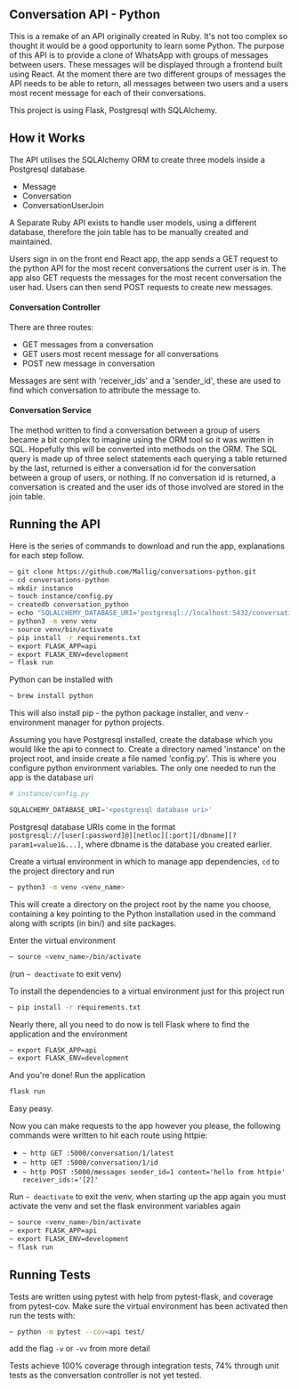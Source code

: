 ## Conversation API - Python

This is a remake of an API originally created in Ruby. It's not too complex so thought it would be a good opportunity to learn some Python.
The purpose of this API is to provide a clone of WhatsApp with groups of messages between users. These messages will be displayed through a frontend built using React. At the moment there are two different groups of messages the API needs to be able to return, all messages between two users and a users most recent message for each of their conversations.

This project is using Flask, Postgresql with SQLAlchemy.

## How it Works

The API utilises the SQLAlchemy ORM to create three models inside a Postgresql database. 
 * Message
 * Conversation
 * ConversationUserJoin

A Separate Ruby API exists to handle user models, using a different database, therefore the join table has to be manually created and maintained.

Users sign in on the front end React app, the app sends a GET request to the python API for the most recent conversations the current user is in. The app also GET requests the messages for the most recent conversation the user had. Users can then send POST requests to create new messages.

#### Conversation Controller

There are three routes:
 * GET messages from a conversation
 * GET users most recent message for all conversations
 * POST new message in conversation

Messages are sent with 'receiver_ids' and a 'sender_id', these are used to find which conversation to attribute the message to.

#### Conversation Service

The method written to find a conversation between a group of users became a bit complex to imagine using the ORM tool so it was written in SQL. Hopefully this will be converted into methods on the ORM. The SQL query is made up of three select statements each querying a table returned by the last, returned is either a conversation id for the conversation between a group of users, or nothing. If no conversation id is returned, a conversation is created and the user ids of those involved are stored in the join table.

## Running the API

Here is the series of commands to download and run the app, explanations for each step follow.

```bash
~ git clone https://github.com/Mallig/conversations-python.git
~ cd conversations-python
~ mkdir instance
~ touch instance/config.py
~ createdb conversation_python
~ echo "SQLALCHEMY_DATABASE_URI='postgresql://localhost:5432/conversation_python'" >> instance/config.py
~ python3 -m venv venv
~ source venv/bin/activate
~ pip install -r requirements.txt
~ export FLASK_APP=api
~ export FLASK_ENV=development
~ flask run
```

Python can be installed with

```bash
~ brew install python
```

This will also install pip - the python package installer, and venv - environment manager for python projects.

Assuming you have Postgresql installed, create the database which you would like the api to connect to. Create a directory named 'instance' on the project root, and inside create a file named 'config.py'. This is where you configure python environment variables. The only one needed to run the app is the database uri

```python
# instance/config.py

SQLALCHEMY_DATABASE_URI='<postgresql database uri>'
```

Postgresql database URIs come in the format `postgresql://[user[:password]@][netloc][:port][/dbname][?param1=value1&...]`, where dbname is the database you created earlier.

Create a virtual environment in which to manage app dependencies, `cd` to the project directory and run

```bash
~ python3 -m venv <venv_name>
```

This will create a directory on the project root by the name you choose, containing a key pointing to the Python installation used in the command along with scripts (in bin/) and site packages.

Enter the virtual environment

```bash
~ source <venv_name>/bin/activate
``` 
 
(run `~ deactivate` to exit venv)

To install the dependencies to a virtual environment just for this project run 

```bash
~ pip install -r requirements.txt
```

Nearly there, all you need to do now is tell Flask where to find the application and the environment

```bash
~ export FLASK_APP=api
~ export FLASK_ENV=development
```

And you're done! Run the application

```bash
flask run
```

Easy peasy.

Now you can make requests to the app however you please, the following commands were written to hit each route using httpie:
 - `~ http GET :5000/conversation/1/latest`
 - `~ http GET :5000/conversation/1/id`
 - `~ http POST :5000/messages sender_id=1 content='hello from httpie' receiver_ids:='[2]'`

Run `~ deactivate` to exit the venv, when starting up the app again you must activate the venv and set the flask environment variables again

```bash
~ source <venv_name>/bin/activate
~ export FLASK_APP=api
~ export FLASK_ENV=development
~ flask run
```

## Running Tests

Tests are written using pytest with help from pytest-flask, and coverage from pytest-cov. Make sure the virtual environment has been activated then run the tests with:

```bash
~ python -m pytest --cov=api test/
```

add the flag `-v` or `-vv` from more detail

Tests achieve 100% coverage through integration tests, 74% through unit tests as the conversation controller is not yet tested.
